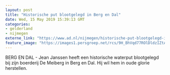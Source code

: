 ```yaml
---
layout: post
title: "Historische put blootgelegd in Berg en Dal"
date: Wed, 15 May 2019 15:39:13 GMT
categories: 
- gelderland 
- nijmegen 
externe_link: "https://www.ad.nl/nijmegen/historische-put-blootgelegd-in-berg-en-dal~a60b6730/"
feature_image: "https://images1.persgroep.net/rcs/9H_BhVqd77ROlDldzIZtA-atirg/diocontent/148430680/_fitwidth/400/?appId=21791a8992982cd8da851550a453bd7f&quality=0.7"
---
```


BERG EN DAL - Jean Janssen heeft een historische waterput blootgelegd bij zijn boerderij De Meiberg in Berg en Dal. Hij wil hem in oude glorie herstellen.

